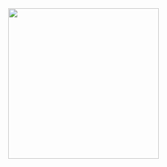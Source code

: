 <div align="center">
  <img border-radius: 15px src="https://bit.ly/3MC0GXH" width="300" height="300"/>

